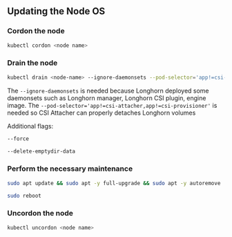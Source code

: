 ## Updating the Node OS

### Cordon the node

```bash
kubectl cordon <node name>
```

### Drain the node

```bash
kubectl drain <node-name> --ignore-daemonsets --pod-selector='app!=csi-attacher,app!=csi-provisioner'
```

The `--ignore-daemonsets` is needed because Longhorn deployed some daemonsets such as Longhorn manager, Longhorn CSI plugin, engine image. The `--pod-selector='app!=csi-attacher,app!=csi-provisioner'` is needed so CSI Attacher can properly detaches Longhorn volumes

Additional flags:

```bash
--force
```

```bash
--delete-emptydir-data
```

### Perform the necessary maintenance

```bash
sudo apt update && sudo apt -y full-upgrade && sudo apt -y autoremove
```

```bash
sudo reboot
```

### Uncordon the node

```bash
kubectl uncordon <node name>
```
